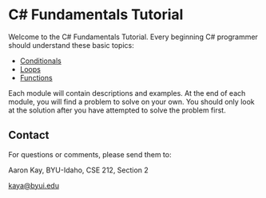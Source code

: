 # C# Fundamentals Tutorial

Welcome to the C# Fundamentals Tutorial.  Every beginning C# programmer should understand these basic topics:

- [Conditionals](1-conditionals.md)
- [Loops](2-loops.md)
- [Functions](3-functions.md)

Each module will contain descriptions and examples.  At the end of each module, you will find a problem to solve on your own.  You should only look at the solution after you have attempted to solve the problem first.

## Contact

For questions or comments, please send them to:

Aaron Kay, BYU-Idaho, CSE 212, Section 2

kaya@byui.edu

